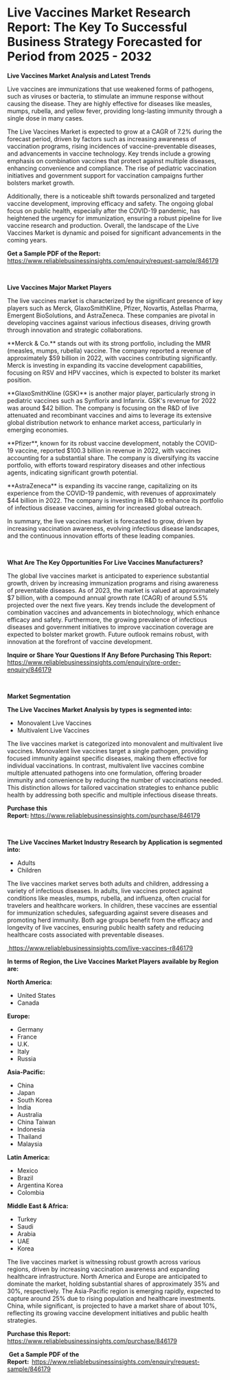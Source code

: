 <p><h1>Live Vaccines Market Research Report: The Key To Successful Business Strategy Forecasted for Period from 2025 - 2032</h1></p><p><strong>Live Vaccines Market Analysis and Latest Trends</strong></p>
<p><p>Live vaccines are immunizations that use weakened forms of pathogens, such as viruses or bacteria, to stimulate an immune response without causing the disease. They are highly effective for diseases like measles, mumps, rubella, and yellow fever, providing long-lasting immunity through a single dose in many cases.</p><p>The Live Vaccines Market is expected to grow at a CAGR of 7.2% during the forecast period, driven by factors such as increasing awareness of vaccination programs, rising incidences of vaccine-preventable diseases, and advancements in vaccine technology. Key trends include a growing emphasis on combination vaccines that protect against multiple diseases, enhancing convenience and compliance. The rise of pediatric vaccination initiatives and government support for vaccination campaigns further bolsters market growth.</p><p>Additionally, there is a noticeable shift towards personalized and targeted vaccine development, improving efficacy and safety. The ongoing global focus on public health, especially after the COVID-19 pandemic, has heightened the urgency for immunization, ensuring a robust pipeline for live vaccine research and production. Overall, the landscape of the Live Vaccines Market is dynamic and poised for significant advancements in the coming years.</p></p>
<p><strong>Get a Sample PDF of the Report:&nbsp;</strong> <a href="https://www.reliablebusinessinsights.com/enquiry/request-sample/846179?utm_campaign=3094&utm_medium=2&utm_source=Github&utm_content=ia&utm_term=19042025&utm_id=live-vaccines">https://www.reliablebusinessinsights.com/enquiry/request-sample/846179</a></p>
<p>&nbsp;</p>
<p><strong>Live Vaccines Major Market Players</strong></p>
<p><p>The live vaccines market is characterized by the significant presence of key players such as Merck, GlaxoSmithKline, Pfizer, Novartis, Astellas Pharma, Emergent BioSolutions, and AstraZeneca. These companies are pivotal in developing vaccines against various infectious diseases, driving growth through innovation and strategic collaborations.</p><p>**Merck & Co.** stands out with its strong portfolio, including the MMR (measles, mumps, rubella) vaccine. The company reported a revenue of approximately $59 billion in 2022, with vaccines contributing significantly. Merck is investing in expanding its vaccine development capabilities, focusing on RSV and HPV vaccines, which is expected to bolster its market position.</p><p>**GlaxoSmithKline (GSK)** is another major player, particularly strong in pediatric vaccines such as Synflorix and Infanrix. GSK's revenue for 2022 was around $42 billion. The company is focusing on the R&D of live attenuated and recombinant vaccines and aims to leverage its extensive global distribution network to enhance market access, particularly in emerging economies.</p><p>**Pfizer**, known for its robust vaccine development, notably the COVID-19 vaccine, reported $100.3 billion in revenue in 2022, with vaccines accounting for a substantial share. The company is diversifying its vaccine portfolio, with efforts toward respiratory diseases and other infectious agents, indicating significant growth potential.</p><p>**AstraZeneca** is expanding its vaccine range, capitalizing on its experience from the COVID-19 pandemic, with revenues of approximately $44 billion in 2022. The company is investing in R&D to enhance its portfolio of infectious disease vaccines, aiming for increased global outreach.</p><p>In summary, the live vaccines market is forecasted to grow, driven by increasing vaccination awareness, evolving infectious disease landscapes, and the continuous innovation efforts of these leading companies.</p></p>
<p>&nbsp;</p>
<p><strong>What Are The Key Opportunities For Live Vaccines Manufacturers?</strong></p>
<p><p>The global live vaccines market is anticipated to experience substantial growth, driven by increasing immunization programs and rising awareness of preventable diseases. As of 2023, the market is valued at approximately $7 billion, with a compound annual growth rate (CAGR) of around 5.5% projected over the next five years. Key trends include the development of combination vaccines and advancements in biotechnology, which enhance efficacy and safety. Furthermore, the growing prevalence of infectious diseases and government initiatives to improve vaccination coverage are expected to bolster market growth. Future outlook remains robust, with innovation at the forefront of vaccine development.</p></p>
<p><strong>Inquire or Share Your Questions If Any Before Purchasing This Report:</strong> <a href="https://www.reliablebusinessinsights.com/enquiry/pre-order-enquiry/846179?utm_campaign=3094&utm_medium=2&utm_source=Github&utm_content=ia&utm_term=19042025&utm_id=live-vaccines">https://www.reliablebusinessinsights.com/enquiry/pre-order-enquiry/846179</a></p>
<p>&nbsp;</p>
<p><strong>Market Segmentation</strong></p>
<p><strong>The Live Vaccines Market Analysis by types is segmented into:</strong></p>
<p><ul><li>Monovalent Live Vaccines</li><li>Multivalent Live Vaccines</li></ul></p>
<p><p>The live vaccines market is categorized into monovalent and multivalent live vaccines. Monovalent live vaccines target a single pathogen, providing focused immunity against specific diseases, making them effective for individual vaccinations. In contrast, multivalent live vaccines combine multiple attenuated pathogens into one formulation, offering broader immunity and convenience by reducing the number of vaccinations needed. This distinction allows for tailored vaccination strategies to enhance public health by addressing both specific and multiple infectious disease threats.</p></p>
<p><strong>Purchase this Report:&nbsp;</strong><a href="https://www.reliablebusinessinsights.com/purchase/846179?utm_campaign=3094&utm_medium=2&utm_source=Github&utm_content=ia&utm_term=19042025&utm_id=live-vaccines">https://www.reliablebusinessinsights.com/purchase/846179</a></p>
<p>&nbsp;</p>
<p><strong>The Live Vaccines Market Industry Research by Application is segmented into:</strong></p>
<p><ul><li>Adults</li><li>Children</li></ul></p>
<p><p>The live vaccines market serves both adults and children, addressing a variety of infectious diseases. In adults, live vaccines protect against conditions like measles, mumps, rubella, and influenza, often crucial for travelers and healthcare workers. In children, these vaccines are essential for immunization schedules, safeguarding against severe diseases and promoting herd immunity. Both age groups benefit from the efficacy and longevity of live vaccines, ensuring public health safety and reducing healthcare costs associated with preventable diseases.</p></p>
<p><a href="https://www.reliablebusinessinsights.com/live-vaccines-r846179?utm_campaign=3094&utm_medium=2&utm_source=Github&utm_content=ia&utm_term=19042025&utm_id=live-vaccines">&nbsp;https://www.reliablebusinessinsights.com/live-vaccines-r846179</a></p>
<p><strong>In terms of Region, the Live Vaccines Market Players available by Region are:</strong></p>
<p>
    <p> <strong> North America: </strong>
        <ul>
            <li>United States</li>
            <li>Canada</li>
        </ul>
        </p> 
    <p> <strong> Europe: </strong>
        <ul>
            <li>Germany</li>
            <li>France</li>
            <li>U.K.</li>
            <li>Italy</li>
            <li>Russia</li>
        </ul>
        </p> 
    <p> <strong> Asia-Pacific: </strong>
        <ul>
            <li>China</li>
            <li>Japan</li>
            <li>South Korea</li>
            <li>India</li>
            <li>Australia</li>
            <li>China Taiwan</li>
            <li>Indonesia</li>
            <li>Thailand</li>
            <li>Malaysia</li>
        </ul>
        </p> 
    <p> <strong> Latin America: </strong>
        <ul>
            <li>Mexico</li>
            <li>Brazil</li>
            <li>Argentina Korea</li>
            <li>Colombia</li>
        </ul>
        </p> 
    <p> <strong> Middle East & Africa: </strong>
        <ul>
            <li>Turkey</li>
            <li>Saudi</li>
            <li>Arabia</li>
            <li>UAE</li>
            <li>Korea</li>
        </ul>
    </p>
    </p>
<p><p>The live vaccines market is witnessing robust growth across various regions, driven by increasing vaccination awareness and expanding healthcare infrastructure. North America and Europe are anticipated to dominate the market, holding substantial shares of approximately 35% and 30%, respectively. The Asia-Pacific region is emerging rapidly, expected to capture around 25% due to rising population and healthcare investments. China, while significant, is projected to have a market share of about 10%, reflecting its growing vaccine development initiatives and public health strategies.</p></p>
<p><strong>Purchase this Report: </strong><a href="https://www.reliablebusinessinsights.com/purchase/846179?utm_campaign=3094&utm_medium=2&utm_source=Github&utm_content=ia&utm_term=19042025&utm_id=live-vaccines">https://www.reliablebusinessinsights.com/purchase/846179</a></p>
<p>&nbsp;<strong>Get a Sample PDF of the Report:&nbsp;&nbsp;</strong><a href="https://www.reliablebusinessinsights.com/enquiry/request-sample/846179?utm_campaign=3094&utm_medium=2&utm_source=Github&utm_content=ia&utm_term=19042025&utm_id=live-vaccines">https://www.reliablebusinessinsights.com/enquiry/request-sample/846179</a></p>
<p><strong></strong></p>
<p><p></p><p></p><p></p></p>